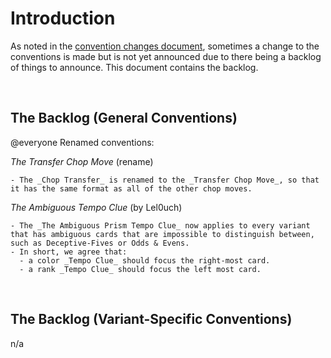 # Introduction

As noted in the [convention changes document](convention-changes.md), sometimes a change to the conventions is made but is not yet announced due to there being a backlog of things to announce. This document contains the backlog.

<br />

## The Backlog (General Conventions)

@everyone Renamed conventions:

_The Transfer Chop Move_ (rename)

```text
- The _Chop Transfer_ is renamed to the _Transfer Chop Move_, so that it has the same format as all of the other chop moves.
```

_The Ambiguous Tempo Clue_ (by Lel0uch)

```
- The _The Ambiguous Prism Tempo Clue_ now applies to every variant that has ambiguous cards that are impossible to distinguish between, such as Deceptive-Fives or Odds & Evens.
- In short, we agree that:
  - a color _Tempo Clue_ should focus the right-most card.
  - a rank _Tempo Clue_ should focus the left most card.
```

<br />

## The Backlog (Variant-Specific Conventions)

n/a

<br />
